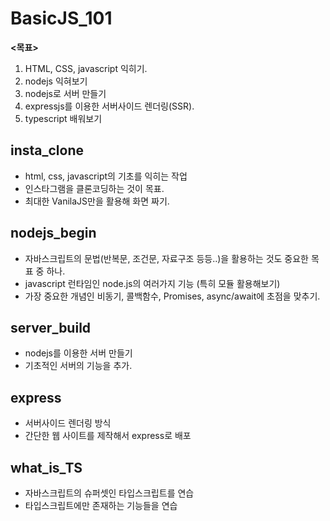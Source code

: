 # BasicJS_101

**<목표>**
1. HTML, CSS, javascript 익히기.
2. nodejs 익혀보기
3. nodejs로 서버 만들기
4. expressjs를 이용한 서버사이드 렌더링(SSR).
5. typescript 배워보기

## insta_clone
* html, css, javascript의 기초를 익히는 작업
* 인스타그램을 클론코딩하는 것이 목표.
* 최대한 VanilaJS만을 활용해 화면 짜기.

## nodejs_begin
* 자바스크립트의 문법(반복문, 조건문, 자료구조 등등..)을 활용하는 것도 중요한 목표 중 하나.
* javascript 런타임인 node.js의 여러가지 기능 (특히 모듈 활용해보기)
* 가장 중요한 개념인 비동기, 콜백함수, Promises, async/await에 초점을 맞추기.

## server_build
* nodejs를 이용한 서버 만들기
* 기초적인 서버의 기능을 추가.

## express
* 서버사이드 렌더링 방식
* 간단한 웹 사이트를 제작해서 express로 배포

## what_is_TS
* 자바스크립트의 슈퍼셋인 타입스크립트를 연습
* 타입스크립트에만 존재하는 기능들을 연습
